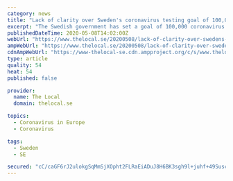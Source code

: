 ```yaml
---
category: news
title: "Lack of clarity over Sweden's coronavirus testing goal of 100,000 a week"
excerpt: "The Swedish government has set a goal of 100,000 coronavirus tests each week by mid-May, but with some way to go before it can reach that number, there's confusion over who is responsible and how the increase can be done."
publishedDateTime: 2020-05-08T14:02:00Z
webUrl: "https://www.thelocal.se/20200508/lack-of-clarity-over-swedens-coronavirus-testing-goal-of-100000"
ampWebUrl: "https://www.thelocal.se/20200508/lack-of-clarity-over-swedens-coronavirus-testing-goal-of-100000/amp"
cdnAmpWebUrl: "https://www-thelocal-se.cdn.ampproject.org/c/s/www.thelocal.se/20200508/lack-of-clarity-over-swedens-coronavirus-testing-goal-of-100000/amp"
type: article
quality: 54
heat: 54
published: false

provider:
  name: The Local
  domain: thelocal.se

topics:
  - Coronavirus in Europe
  - Coronavirus

tags:
  - Sweden
  - SE

secured: "cC/caGF6rJ2ulokgSqMmSjXOpht2FLRaEiADuJ8H6BK3sgh9l+juhf+49Suscr1n6vHz3HltFXFlvCFYu/DVxTBy8rdMSHFxJEvtVliIaFVgikdHOEKunThM2e52mXzwuAfnp529k44GeDn2ykrebtITQo2ttqUHq9651YYYGPt7Hb/YNd10wBndnk44pmreGKSya0yQGvSFjYGP8YoVejlp+NZAEuXsWlMTeigdWD8O5GTisNnaK9YQ4DzxnXz/EgGmGACW7XQQ2lNfp20M+iDD2iuL+XRdJJEFBQsUf8rRAM5Im7JUI5mQngVbJ6A9CpMV7xMtpZhYXwi7ZP+RbVgrUAOSiiCyBEY1KOt3eFj4sQ2Yvth+DxuVkcLQ+oZZux19OZxQyKZ7MO85JSjGDAFsJ3AmHYeSv39/QZb0TBT5rjEBgdMyKS0Peo6vtmVTElg4UoI2BKuCbzntRTlADl4kIsxK5d562HG5sUV4Dxg=;BXwYrRuHFwcV5xCGqqZxVA=="
---
```


